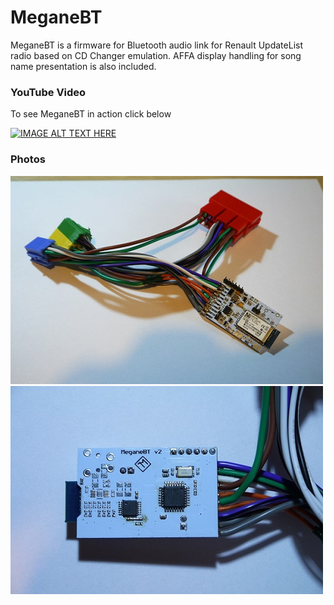 # MeganeBT
MeganeBT is a firmware for Bluetooth audio link for Renault UpdateList radio based on CD Changer emulation. AFFA display handling for song name presentation is also included.

### YouTube Video
To see MeganeBT in action click below

[![IMAGE ALT TEXT HERE](https://img.youtube.com/vi/umTDwlf43LI/0.jpg)](https://www.youtube.com/watch?v=umTDwlf43LI)

### Photos
![alt text](images/MeganeBT_Top.JPG)
![alt text](images/MeganeBT_Bottom.JPG)
